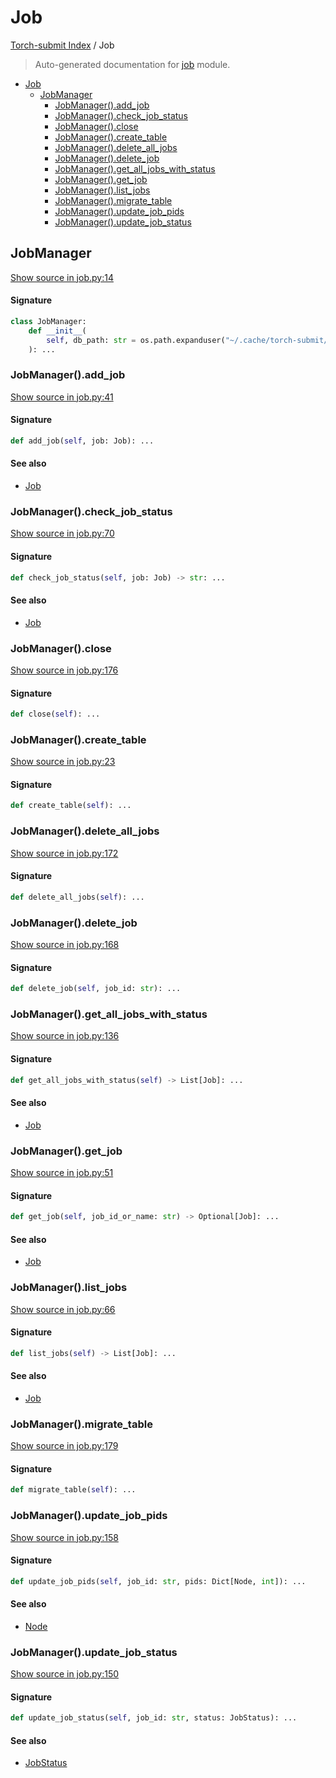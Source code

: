 # Job

[Torch-submit Index](./README.md#torch-submit-index) / Job

> Auto-generated documentation for [job](../torch_submit/job.py) module.

- [Job](#job)
  - [JobManager](#jobmanager)
    - [JobManager().add_job](#jobmanager()add_job)
    - [JobManager().check_job_status](#jobmanager()check_job_status)
    - [JobManager().close](#jobmanager()close)
    - [JobManager().create_table](#jobmanager()create_table)
    - [JobManager().delete_all_jobs](#jobmanager()delete_all_jobs)
    - [JobManager().delete_job](#jobmanager()delete_job)
    - [JobManager().get_all_jobs_with_status](#jobmanager()get_all_jobs_with_status)
    - [JobManager().get_job](#jobmanager()get_job)
    - [JobManager().list_jobs](#jobmanager()list_jobs)
    - [JobManager().migrate_table](#jobmanager()migrate_table)
    - [JobManager().update_job_pids](#jobmanager()update_job_pids)
    - [JobManager().update_job_status](#jobmanager()update_job_status)

## JobManager

[Show source in job.py:14](../torch_submit/job.py#L14)

#### Signature

```python
class JobManager:
    def __init__(
        self, db_path: str = os.path.expanduser("~/.cache/torch-submit/jobs.db")
    ): ...
```

### JobManager().add_job

[Show source in job.py:41](../torch_submit/job.py#L41)

#### Signature

```python
def add_job(self, job: Job): ...
```

#### See also

- [Job](./types.md#job)

### JobManager().check_job_status

[Show source in job.py:70](../torch_submit/job.py#L70)

#### Signature

```python
def check_job_status(self, job: Job) -> str: ...
```

#### See also

- [Job](./types.md#job)

### JobManager().close

[Show source in job.py:176](../torch_submit/job.py#L176)

#### Signature

```python
def close(self): ...
```

### JobManager().create_table

[Show source in job.py:23](../torch_submit/job.py#L23)

#### Signature

```python
def create_table(self): ...
```

### JobManager().delete_all_jobs

[Show source in job.py:172](../torch_submit/job.py#L172)

#### Signature

```python
def delete_all_jobs(self): ...
```

### JobManager().delete_job

[Show source in job.py:168](../torch_submit/job.py#L168)

#### Signature

```python
def delete_job(self, job_id: str): ...
```

### JobManager().get_all_jobs_with_status

[Show source in job.py:136](../torch_submit/job.py#L136)

#### Signature

```python
def get_all_jobs_with_status(self) -> List[Job]: ...
```

#### See also

- [Job](./types.md#job)

### JobManager().get_job

[Show source in job.py:51](../torch_submit/job.py#L51)

#### Signature

```python
def get_job(self, job_id_or_name: str) -> Optional[Job]: ...
```

#### See also

- [Job](./types.md#job)

### JobManager().list_jobs

[Show source in job.py:66](../torch_submit/job.py#L66)

#### Signature

```python
def list_jobs(self) -> List[Job]: ...
```

#### See also

- [Job](./types.md#job)

### JobManager().migrate_table

[Show source in job.py:179](../torch_submit/job.py#L179)

#### Signature

```python
def migrate_table(self): ...
```

### JobManager().update_job_pids

[Show source in job.py:158](../torch_submit/job.py#L158)

#### Signature

```python
def update_job_pids(self, job_id: str, pids: Dict[Node, int]): ...
```

#### See also

- [Node](./config.md#node)

### JobManager().update_job_status

[Show source in job.py:150](../torch_submit/job.py#L150)

#### Signature

```python
def update_job_status(self, job_id: str, status: JobStatus): ...
```

#### See also

- [JobStatus](./types.md#jobstatus)